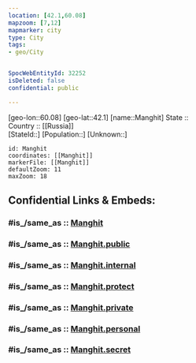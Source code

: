 ```yaml
---
location: [42.1,60.08] 
mapzoom: [7,12] 
mapmarker: city 
type: City
tags:
- geo/City


SpocWebEntityId: 32252
isDeleted: false
confidential: public

---
```

[geo-lon::60.08] 
[geo-lat::42.1] 
[name::Manghit] 
State ::  
Country :: [[Russia]]  
[StateId::] 
[Population::] 
[Unknown::] 


```leaflet
id: Manghit
coordinates: [[Manghit]] 
markerFile: [[Manghit]] 
defaultZoom: 11 
maxZoom: 18
```


## Confidential Links & Embeds: 

### #is_/same_as :: [Manghit](/_Standards/Earth/Continent/Asia/Asia~Central/Uzbekistan/Regions~Uzbekistan/Karakalpakstan/City/Manghit.md) 

### #is_/same_as :: [Manghit.public](/_public/Earth/Continent/Asia/Asia~Central/Uzbekistan/Regions~Uzbekistan/Karakalpakstan/City/Manghit.public.md) 

### #is_/same_as :: [Manghit.internal](/_internal/Earth/Continent/Asia/Asia~Central/Uzbekistan/Regions~Uzbekistan/Karakalpakstan/City/Manghit.internal.md) 

### #is_/same_as :: [Manghit.protect](/_protect/Earth/Continent/Asia/Asia~Central/Uzbekistan/Regions~Uzbekistan/Karakalpakstan/City/Manghit.protect.md) 

### #is_/same_as :: [Manghit.private](/_private/Earth/Continent/Asia/Asia~Central/Uzbekistan/Regions~Uzbekistan/Karakalpakstan/City/Manghit.private.md) 

### #is_/same_as :: [Manghit.personal](/_personal/Earth/Continent/Asia/Asia~Central/Uzbekistan/Regions~Uzbekistan/Karakalpakstan/City/Manghit.personal.md) 

### #is_/same_as :: [Manghit.secret](/_secret/Earth/Continent/Asia/Asia~Central/Uzbekistan/Regions~Uzbekistan/Karakalpakstan/City/Manghit.secret.md)


